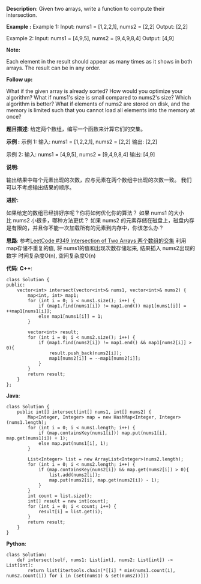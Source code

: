 __Description__:
Given two arrays, write a function to compute their intersection.

**Example :**
Example 1:
Input: nums1 = [1,2,2,1], nums2 = [2,2]
Output: [2,2]

Example 2:
Input: nums1 = [4,9,5], nums2 = [9,4,9,8,4]
Output: [4,9]

__Note:__

Each element in the result should appear as many times as it shows in both arrays.
The result can be in any order.

__Follow up:__

What if the given array is already sorted? How would you optimize your algorithm?
What if nums1's size is small compared to nums2's size? Which algorithm is better?
What if elements of nums2 are stored on disk, and the memory is limited such that you cannot load all elements into the memory at once?

__题目描述__:
给定两个数组，编写一个函数来计算它们的交集。

**示例 :**
示例 1:
输入: nums1 = [1,2,2,1], nums2 = [2,2]
输出: [2,2]

示例 2:
输入: nums1 = [4,9,5], nums2 = [9,4,9,8,4]
输出: [4,9]

__说明:__

输出结果中每个元素出现的次数，应与元素在两个数组中出现的次数一致。
我们可以不考虑输出结果的顺序。

__进阶:__

如果给定的数组已经排好序呢？你将如何优化你的算法？
如果 nums1 的大小比 nums2 小很多，哪种方法更优？
如果 nums2 的元素存储在磁盘上，磁盘内存是有限的，并且你不能一次加载所有的元素到内存中，你该怎么办？

__思路__:
参考[LeetCode #349 Intersection of Two Arrays 两个数组的交集](https://www.jianshu.com/p/b47062b61b54)
利用 map存储不重复的值, 将 nums1的值和出现次数存储起来, 结果插入 nums2出现的数字
时间复杂度O(n), 空间复杂度O(n)

__代码__:
__C++__:
```
class Solution {
public:
    vector<int> intersect(vector<int>& nums1, vector<int>& nums2) {
        map<int, int> map1;
        for (int i = 0; i < nums1.size(); i++) {
            if (map1.find(nums1[i]) != map1.end()) map1[nums1[i]] = ++map1[nums1[i]];
            else map1[nums1[i]] = 1;
        }

        vector<int> result;
        for (int i = 0; i < nums2.size(); i++) {
            if (map1.find(nums2[i]) != map1.end() && map1[nums2[i]] > 0){
                result.push_back(nums2[i]);
                map1[nums2[i]] = --map1[nums2[i]];
            }
        }
        return result;
    }
};
```

__Java__:
```
class Solution {
    public int[] intersect(int[] nums1, int[] nums2) {
        Map<Integer, Integer> map = new HashMap<Integer, Integer>(nums1.length);
        for (int i = 0; i < nums1.length; i++) {
            if (map.containsKey(nums1[i])) map.put(nums1[i], map.get(nums1[i]) + 1);
            else map.put(nums1[i], 1);
        }

        List<Integer> list = new ArrayList<Integer>(nums2.length);
        for (int i = 0; i < nums2.length; i++) {
            if (map.containsKey(nums2[i]) && map.get(nums2[i]) > 0){
                list.add(nums2[i]);
                map.put(nums2[i], map.get(nums2[i]) - 1);
            }
        }
        int count = list.size();
        int[] result = new int[count];
        for (int i = 0; i < count; i++) {
            result[i] = list.get(i);
        }
        return result;
    }
}
```

__Python__:
```
class Solution:
    def intersect(self, nums1: List[int], nums2: List[int]) -> List[int]:
        return list(itertools.chain(*[[i] * min(nums1.count(i), nums2.count(i)) for i in (set(nums1) & set(nums2))]))
```
